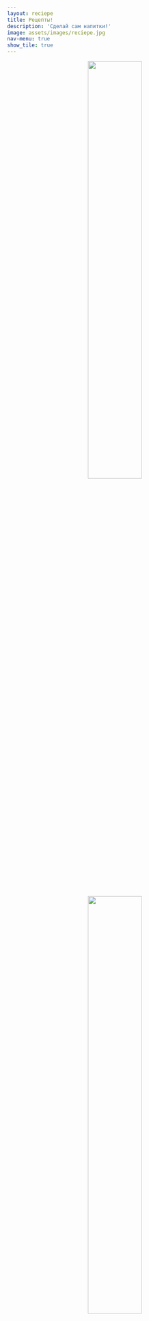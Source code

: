 ```yaml
---
layout: reciepe
title: Рецепты!
description: 'Сделай сам напитки!'
image: assets/images/reciepe.jpg
nav-menu: true
show_tile: true
---
```


<center><img style="width:50%;height:auto" src="{{ site.url }}/assets/images/material/my/ingwer.png"></center>


<center><img style="width:50%;height:auto" src="{{ site.url }}/assets/images/material/my/chili.png"></center>


<center><img style="width:50%;height:auto" src="{{ site.url }}/assets/images/material/my/husten.png"></center>


<center><img style="width:50%;height:auto" src="{{ site.url }}/assets/images/material/my/thymian.png"></center>


<center><img style="width:50%;height:auto" src="{{ site.url }}/assets/images/material/my/ad_1.png"></center>


<center><img style="width:50%;height:auto" src="{{ site.url }}/assets/images/material/my/ad_2.png"></center>


